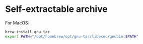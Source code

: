 # Self-extractable archive

For MacOS:
```bash
brew install gnu-tar
export PATH="/opt/homebrew/opt/gnu-tar/libexec/gnubin:$PATH"
```
